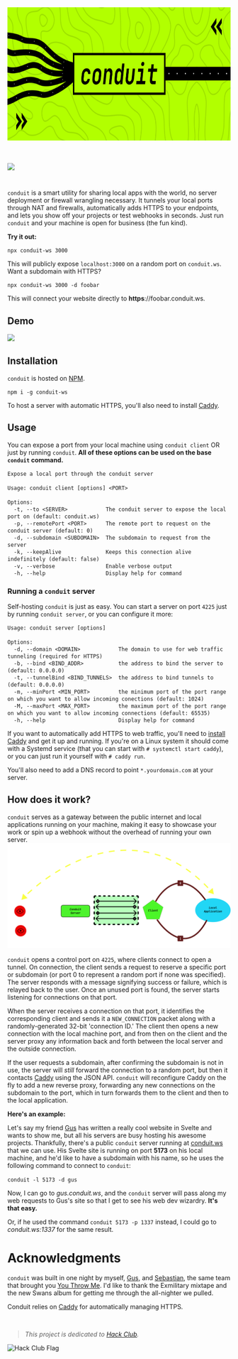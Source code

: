 <div align="center">

<img height="300" src="https://raw.githubusercontent.com/scherepi/conduit/main/.github/header.png">

</div>
<br>

<br>

[![][npm-shield]][npm-link]

<!-- for a divider line -->
<h1 align="center"></h1>


`conduit` is a smart utility for sharing local apps with the world, no server deployment or firewall wrangling necessary. It tunnels your local ports through NAT and firewalls, automatically adds HTTPS to your endpoints, and lets you show off your projects or test webhooks in seconds. Just run `conduit` and your machine is open for business (the fun kind).

**Try it out:**

```
npx conduit-ws 3000
```

This will publicly expose `localhost:3000` on a random port on `conduit.ws`. Want a subdomain with HTTPS?

```
npx conduit-ws 3000 -d foobar
```

This will connect your website directly to **https**://foobar.conduit.ws.

## Demo

<a href="https://asciinema.org/a/722341" target="_blank"><img src="https://asciinema.org/a/722341.svg" /></a>

## Installation

<!-- is bun a requirement? mention here -->
`conduit` is hosted on [NPM](https://www.npmjs.com/package/conduit-ws).

```
npm i -g conduit-ws
```

To host a server with automatic HTTPS, you'll also need to install [Caddy](https://caddyserver.com/).

## Usage

You can expose a port from your local machine using `conduit client` OR just by running `conduit`. __All of these options can be used on the base `conduit` command.__

```fish
Expose a local port through the conduit server

Usage: conduit client [options] <PORT>

Options:
  -t, --to <SERVER>            The conduit server to expose the local port on (default: conduit.ws)
  -p, --remotePort <PORT>      The remote port to request on the conduit server (default: 0)
  -d, --subdomain <SUBDOMAIN>  The subdomain to request from the server
  -k, --keepAlive              Keeps this connection alive indefinitely (default: false)
  -v, --verbose                Enable verbose output
  -h, --help                   Display help for command
```

### Running a `conduit` server

Self-hosting `conduit` is just as easy. You can start a server on port `4225` just by running `conduit server`, or you can configure it more:

```fish
Usage: conduit server [options]

Options:
  -d, --domain <DOMAIN>            The domain to use for web traffic tunneling (required for HTTPS)
  -b, --bind <BIND_ADDR>           the address to bind the server to (default: 0.0.0.0)
  -t, --tunnelBind <BIND_TUNNELS>  the address to bind tunnels to (default: 0.0.0.0)
  -m, --minPort <MIN_PORT>         the minimum port of the port range on which you want to allow incoming conections (default: 1024)
  -M, --maxPort <MAX_PORT>         the maximum port of the port range on which you want to allow incoming connections (default: 65535)
  -h, --help                       Display help for command
```

If you want to automatically add HTTPS to web traffic, you'll need to [install Caddy](https://github.com/caddyserver/caddy#install) and get it up and running. If you're on a Linux system it should come with a Systemd service (that you can start with `# systemctl start caddy`), or you can just run it yourself with `# caddy run`.

You'll also need to add a DNS record to point `*.yourdomain.com` at your server.

## How does it work?

`conduit` serves as a gateway between the public internet and local applications running on your machine, making it easy to showcase your work or spin up a webhook without the overhead of running your own server.
![`conduit` networking diagram](https://raw.githubusercontent.com/scherepi/conduit/main/.github/diagram.png)

`conduit` opens a control port on `4225`, where clients connect to open a tunnel. On connection, the client sends a request to reserve a specific port or subdomain (or port 0 to represent a random port if none was specified). The server responds with a message signifying success or failure, which is relayed back to the user. Once an unused port is found, the server starts listening for connections on that port.

When the server receives a connection on that port, it identifies the corresponding client and sends it a `NEW_CONNECTION` packet along with a randomly-generated 32-bit 'connection ID.' The client then opens a new connection with the local machine port, and from then on the client and the server proxy any information back and forth between the local server and the outside connection.

If the user requests a subdomain, after confirming the subdomain is not in use, the server will *still* forward the connection to a random port, but then it contacts [Caddy](https://caddyserver.com/) using the JSON API. `conduit` will reconfigure Caddy on the fly to add a new reverse proxy, forwarding any new connections on the subdomain to the port, which in turn forwards them to the client and then to the local application.

**Here's an example:**

Let's say my friend [Gus](https://github.com/gusruben) has written a really cool website in Svelte and wants to show me, but all his servers are busy hosting his awesome projects. Thankfully, there's a public `conduit` server running at [conduit.ws](https://conduit.ws) that we can use. His Svelte site is running on port **5173** on his local machine, and he'd like to have a subdomain with his name, so he uses the following command to connect to `conduit`:

`conduit -l 5173 -d gus`

Now, I can go to _gus.conduit.ws_, and the `conduit` server will pass along my web requests to Gus's site so that I get to see his web dev wizardry. **It's that easy.**

Or, if he used the command `conduit 5173 -p 1337` instead, I could go to _conduit.ws:1337_ for the same result.


# Acknowledgments

`conduit` was built in one night by myself, [Gus](https://github.com/gusruben), and [Sebastian](https://github.com/XDagging), the same team that brought you [You Throw Me](https://github.com/gusruben/you-throw-me). I'd like to thank the Exmilitary mixtape and the new Swans album for getting me through the all-nighter we pulled.

Conduit relies on [Caddy](https://caddyserver.com/) for automatically managing HTTPS.

<br>

> *This project is dedicated to [Hack Club](https://hackclub.com).*

<img src="https://assets.hackclub.com/flag-standalone.png" alt="Hack Club Flag" height="64">

[npm-shield]: https://img.shields.io/npm/v/conduit-ws?style=flat-square&color=%23b2ff00
[npm-link]: https://www.npmjs.com/package/conduit-ws

